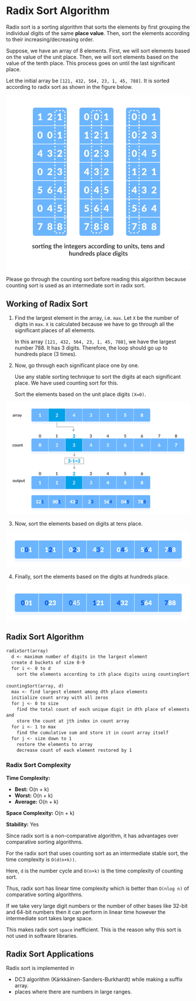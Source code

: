 # **Radix Sort Algorithm**
Radix sort is a sorting algorithm that sorts the elements by first grouping the individual digits of the same **place value**. Then, sort the elements according to their increasing/decreasing order.

Suppose, we have an array of 8 elements. First, we will sort elements based on the value of the unit place. Then, we will sort elements based on the value of the tenth place. This process goes on until the last significant place.

Let the initial array be `[121, 432, 564, 23, 1, 45, 788]`. It is sorted according to radix sort as shown in the figure below.

![Working of Radix Sort](RadixSort-Images/Example(1).webp)

Please go through the counting sort before reading this algorithm because counting sort is used as an intermediate sort in radix sort.

## **Working of Radix Sort**
1. Find the largest element in the array, i.e. `max`. Let `X` be the number of digits in `max`. `X` is calculated because we have to go through all the significant places of all elements.
  
   In this array `[121, 432, 564, 23, 1, 45, 788]`, we have the largest number 788. It has 3 digits. Therefore, the loop should go up to hundreds place (3 times).

2. Now, go through each significant place one by one.
   
   Use any stable sorting technique to sort the digits at each significant place. We have used counting sort for this.

   Sort the elements based on the unit place digits `(X=0)`. 

![Using counting sort to sort elements based on unit place](RadixSort-Images/Example(2).webp)

3. Now, sort the elements based on digits at tens place. 

![Sort elements based on tens place](RadixSort-Images/Example(3).webp)

4. Finally, sort the elements based on the digits at hundreds place. 

![Sort elements based on hundreds place](RadixSort-Images/Example(4).webp)

## **Radix Sort Algorithm**
```
radixSort(array)
  d <- maximum number of digits in the largest element
  create d buckets of size 0-9
  for i <- 0 to d
    sort the elements according to ith place digits using countingSort

countingSort(array, d)
  max <- find largest element among dth place elements
  initialize count array with all zeros
  for j <- 0 to size
    find the total count of each unique digit in dth place of elements and
    store the count at jth index in count array
  for i <- 1 to max
    find the cumulative sum and store it in count array itself
  for j <- size down to 1
    restore the elements to array
    decrease count of each element restored by 1
```

### Radix Sort Complexity

**Time Complexity:**

- **Best:** O(n + k)
- **Worst:** O(n + k)
- **Average:** O(n + k)

**Space Complexity:** O(n + k)

**Stability:** Yes

Since radix sort is a non-comparative algorithm, it has advantages over comparative sorting algorithms.

For the radix sort that uses counting sort as an intermediate stable sort, the time complexity is `O(d(n+k))`.

Here, `d` is the number cycle and `O(n+k)` is the time complexity of counting sort.

Thus, radix sort has linear time complexity which is better than `O(nlog n)` of comparative sorting algorithms.

If we take very large digit numbers or the number of other bases like 32-bit and 64-bit numbers then it can perform in linear time however the intermediate sort takes large space.

This makes radix sort `space` inefficient. This is the reason why this sort is not used in software libraries.

## **Radix Sort Applications**

Radix sort is implemented in

* DC3 algorithm (Kärkkäinen-Sanders-Burkhardt) while making a suffix array.
* places where there are numbers in large ranges.
